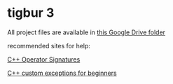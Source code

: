# tigbur 3
All project files are available in [this Google Drive folder](https://drive.google.com/drive/folders/1rM1r1ET-DMOrCT6U-zuNxdZ67p8bVdb3)

recommended sites for help:

[C++ Operator Signatures](https://gist.github.com/beached/38a4ae52fcadfab68cb6de05403fa393)

[C++ custom exceptions for beginners](https://peterforgacs.github.io/2017/06/25/Custom-C-Exceptions-For-Beginners/)

